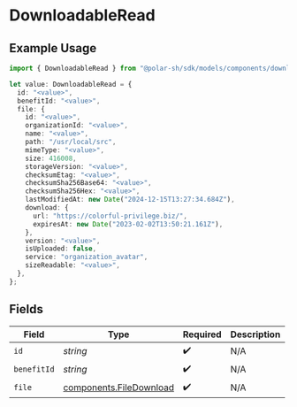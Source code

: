 # DownloadableRead

## Example Usage

```typescript
import { DownloadableRead } from "@polar-sh/sdk/models/components/downloadableread.js";

let value: DownloadableRead = {
  id: "<value>",
  benefitId: "<value>",
  file: {
    id: "<value>",
    organizationId: "<value>",
    name: "<value>",
    path: "/usr/local/src",
    mimeType: "<value>",
    size: 416008,
    storageVersion: "<value>",
    checksumEtag: "<value>",
    checksumSha256Base64: "<value>",
    checksumSha256Hex: "<value>",
    lastModifiedAt: new Date("2024-12-15T13:27:34.684Z"),
    download: {
      url: "https://colorful-privilege.biz/",
      expiresAt: new Date("2023-02-02T13:50:21.161Z"),
    },
    version: "<value>",
    isUploaded: false,
    service: "organization_avatar",
    sizeReadable: "<value>",
  },
};
```

## Fields

| Field                                                              | Type                                                               | Required                                                           | Description                                                        |
| ------------------------------------------------------------------ | ------------------------------------------------------------------ | ------------------------------------------------------------------ | ------------------------------------------------------------------ |
| `id`                                                               | *string*                                                           | :heavy_check_mark:                                                 | N/A                                                                |
| `benefitId`                                                        | *string*                                                           | :heavy_check_mark:                                                 | N/A                                                                |
| `file`                                                             | [components.FileDownload](../../models/components/filedownload.md) | :heavy_check_mark:                                                 | N/A                                                                |